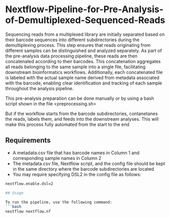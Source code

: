 # Nextflow-Pipeline-for-Pre-Analysis-of-Demultiplexed-Sequenced-Reads

Sequencing reads from a multiplexed library are initially separated based on their barcode sequences into different subdirectories during the demultiplexing process. This step ensures that reads originating from different samples can be distinguished and analyzed separately. As part of the pre-analysis data processing pipeline, these reads are then concatenated according to their barcodes. This concatenation aggregates all reads belonging to the same sample into a single file, facilitating downstream bioinformatics workflows. Additionally, each concatenated file is labeled with the actual sample name derived from metadata associated with the barcode, enabling clear identification and tracking of each sample throughout the analysis pipeline.

This pre-analysis preparation can be done manually or by using a bash script shown in the file <preprocessing.sh>

But if the workflow starts from the barcode subdirectories, contanetanes the reads, labels them, and feeds into the downstream analyses. This will make this process fully automated from the start to the end 

## Requirements

+ A metadata.csv file that has barcode names in Column 1 and corresponding sample names in Column 2 
+ The metadata.csv file, Nextflow script, and the config file should be kept in the same directory where the barcode subdirectories are located
+ You may require specifying DSL2 in the config file as follows:
```bash
nextflow.enable.dsl=2

## Usage

To run the pipeline, use the following command:
```bash
nextflow nextflow.nf

